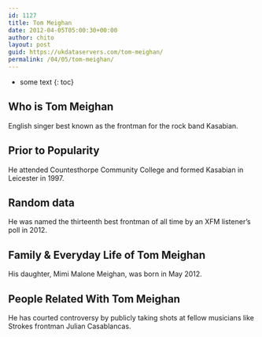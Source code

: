 ```yaml
---
id: 1127
title: Tom Meighan
date: 2012-04-05T05:00:30+00:00
author: chito
layout: post
guid: https://ukdataservers.com/tom-meighan/
permalink: /04/05/tom-meighan/
---
```


* some text
{: toc}
          
          
## Who is  Tom Meighan
                  
                  
                  
English singer best known as the frontman for the rock band Kasabian.
                  
                
                
                
## Prior to Popularity 
                  
                  
                  
He attended Countesthorpe Community College and formed Kasabian in Leicester in 1997.
                  
                
                
                
## Random data 
                  
                  
                  
He was named the thirteenth best frontman of all time by an XFM listener&#8217;s poll in 2012.
                  
                
                
                
## Family & Everyday Life of Tom Meighan
                  
                  
                  
His daughter, Mimi Malone Meighan, was born in May 2012.
                  
                
                
                
## People Related With  Tom Meighan
                  
                  
                  
He has courted controversy by publicly taking shots at fellow musicians like Strokes frontman Julian Casablancas.
                  
                
              
            
          
          
          
    
    
  
